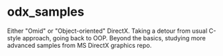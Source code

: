 # odx_samples
Either "Omid" or "Object-oriented" DirectX. Taking a detour from usual C-style approach, going back to OOP. Beyond the basics, studying more advanced samples from MS DirectX graphics repo.
